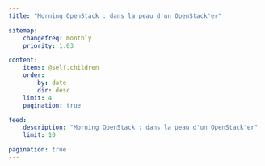 ```yaml
---
title: "Morning OpenStack : dans la peau d'un OpenStack'er"

sitemap:
    changefreq: monthly
    priority: 1.03

content:
    items: @self.children
    order:
        by: date
        dir: desc
    limit: 4
    pagination: true

feed:
    description: "Morning OpenStack : dans la peau d'un OpenStack'er"
    limit: 10

pagination: true
---
```

